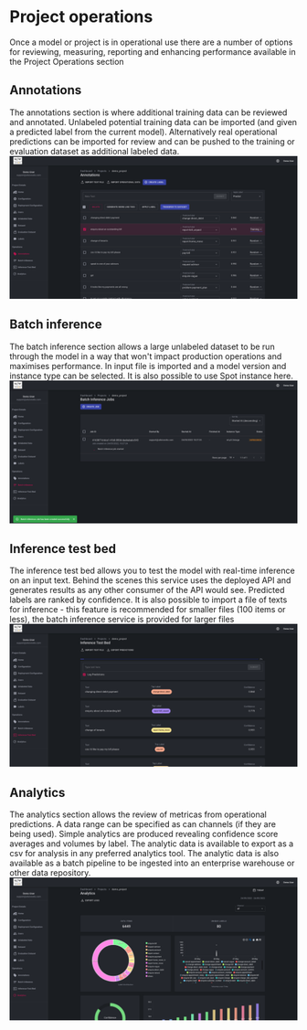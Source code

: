 # Project operations
Once a model or project is in operational use there are a number of options for reviewing, measuring, reporting and enhancing performance available in the Project Operations section 
## Annotations
The annotations section is where additional training data can be reviewed and annotated. Unlabeled potential training data can be imported (and given a predicted label from the current model). Alternatively real operational predictions can be imported for review and can be pushed to the training or evaluation dataset as additional labeled data.
![annotations](../img/project-operations/annotations.png)

## Batch inference
The batch inference section allows a large unlabeled dataset to be run through the model in a way that won't impact production operations and maximises performance. In input file is imported and a model version and instance type can be selected. It is also possible to use Spot instance here.
![batch inference](../img/project-operations/batch-inference.png)

## Inference test bed
The inference test bed allows you to test the model with real-time inference on an input text. Behind the scenes this service uses the deployed API and generates results as any other consumer of the API would see. Predicted labels are ranked by confidence. It is also possible to import a file of texts for inference - this feature is recommended for smaller files (100 items or less), the batch inference service is provided for larger files
![inference test bed](../img/project-operations/inference-test-bed-02.png)     

## Analytics
The analytics section allows the review of metricas from operational predictions. A data range can be specified as can channels (if they are being used). Simple analytics are produced revealing confidence score averages and volumes by label. The analytic data is available to export as a csv for analysis in any preferred analytics tool. The analytic data is also available as a batch pipeline to be ingested into an enterprise warehouse or other data repository.
![analytics](../img/project-operations/analytics.png)  